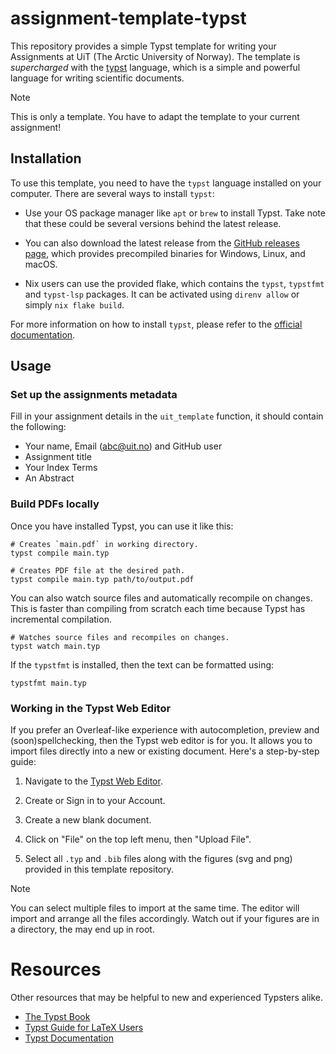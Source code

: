 # assignment-template-typst

This repository provides a simple Typst template for writing your Assignments at UiT (The Arctic University of Norway). The template is _supercharged_ with the [typst](https://typst.app/home) language, which is a simple and powerful language for writing scientific documents.

> [!NOTE]
> This is only a template. You have to adapt the template to your current assignment!

## Installation

To use this template, you need to have the `typst` language installed on your computer. There are several ways to install `typst`:

- Use your OS package manager like `apt` or `brew` to install Typst. Take note that these could be several versions behind the latest release.

- You can also download the latest release from the [GitHub releases page](https://github.com/typst/typst/releases), which provides precompiled binaries for Windows, Linux, and macOS.

- Nix users can use the provided flake, which contains the `typst`, `typstfmt` and `typst-lsp` packages. It can be activated using `direnv allow` or simply `nix flake build`.

For more information on how to install `typst`, please refer to the [official documentation](https://github.com/typst/typst?tab=readme-ov-file#installation).

## Usage

### Set up the assignments metadata

Fill in your assignment details in the `uit_template` function, it should contain the following:

- Your name, Email (abc@uit.no) and GitHub user
- Assignment title
- Your Index Terms
- An Abstract

### Build PDFs locally

Once you have installed Typst, you can use it like this:

```console
# Creates `main.pdf` in working directory.
typst compile main.typ

# Creates PDF file at the desired path.
typst compile main.typ path/to/output.pdf
```

You can also watch source files and automatically recompile on changes. This is
faster than compiling from scratch each time because Typst has incremental compilation.

```console
# Watches source files and recompiles on changes.
typst watch main.typ
```

If the `typstfmt` is installed, then the text can be formatted using:

```console
typstfmt main.typ
```


### Working in the Typst Web Editor

If you prefer an Overleaf-like experience with autocompletion, preview and (soon)spellchecking, then the Typst web editor is for you. It allows you to import files directly into a new or existing document. Here's a step-by-step guide:

1. Navigate to the [Typst Web Editor](https://typst.app/).

2. Create or Sign in to your Account.

3. Create a new blank document.

4. Click on "File" on the top left menu, then "Upload File".

5. Select all `.typ` and `.bib` files along with the figures (svg and png) provided in this template repository.

> [!NOTE]
> You can select multiple files to import at the same time. The editor will import and arrange all the files accordingly. Watch out if your figures are in a directory, the may end up in root.

# Resources 

Other resources that may be helpful to new and experienced Typsters alike.

- [The Typst Book](https://sitandr.github.io/typst-examples-book/book/basics/index.html)
- [Typst Guide for LaTeX Users](https://typst.app/docs/guides/guide-for-latex-users/)
- [Typst Documentation](https://typst.app/docs/)

